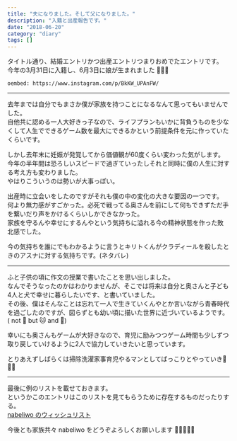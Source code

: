 ```yaml
---
title: "夫になりました。そして父になりました。"
description: "入籍と出産報告です。"
date: "2018-06-20"
category: "diary"
tags: []
---
```


タイトル通り、結婚エントリかつ出産エントリつまりおめでたエントリです。  
今年の3月31日に入籍し、6月3日に娘が生まれました :tada::tada::tada:

`oembed: https://www.instagram.com/p/BkKW_UPAnFW/`

---

去年までは自分でもまさか僕が家族を持つことになるなんて思ってもいませんでした。  
自他共に認める一人大好きっ子なので、ライフプランもいかに背負うものを少なくして人生でできるゲーム数を最大にできるかという前提条件を元に作っていたくらいです。

しかし去年末に妊娠が発覚してから価値観が60度くらい変わった気がします。  
今年の半年間は恐ろしいスピードで過ぎていったしそれと同時に僕の人生に対する考え方も変わりました。  
やはりこういうのは勢いが大事っぽい。

出産時に立会いをしたのですがそれも僕の中の変化の大きな要因の一つです。  
何より無力感がすごかった。必死で戦ってる奥さんを前にして何もできずただ手を繋いだり声をかけるくらいしかできなかった。  
家族を守るんや幸せにするんやという気持ちに溢れる今の精神状態を作った敗北感でした。

今の気持ちを誰にでもわかるように言うとキリトくんがクラディールを殺したときのアスナに対する気持ちです。(ネタバレ)

---

ふと子供の頃に作文の授業で書いたことを思い出しました。  
なんでそうなったのかはわかりませんが、そこでは将来は自分と奥さんと子ども4人と犬で幸せに暮らしたいです、と書いていました。  
その後、僕はそんなことは忘れて一人で生きていくんやとか言いながら青春時代を過ごしたのですが、図らずとも幼い頃に描いた世界に近づいているようです。( not :dog: but :cat: and :rabbit:)

幸いにも奥さんもゲームが大好きなので、育児に励みつつゲーム時間も少しずつ取り戻していけるように2人で協力していきたいと思っています。

とりあえずしばらくは掃除洗濯家事育児やるマンとしてばっこりとやっていき:muscle::muscle::muscle:

---

最後に例のリストを載せておきます。  
というかこのエントリはこのリストを見てもらうために存在するものだったりする。  
[nabeliwo のウィッシュリスト](https://www.amazon.co.jp/hz/wishlist/ls/21PSWIV5KYH61?&sort=default)


今後とも家族共々 nabeliwo をどうぞよろしくお願いします :man::woman::baby::cat::rabbit:

